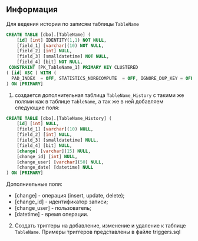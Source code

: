 


## Информация
Для ведения истории по записям таблицы ```TableName```
```sql
CREATE TABLE [dbo].[TableName] (
	[id] [int] IDENTITY(1,1) NOT NULL,
	[field_1] [varchar](10) NOT NULL,
	[field_2] [int] NULL,
	[field_3] [smalldatetime] NOT NULL,
	[field_4] [bit] NOT NULL,
 CONSTRAINT [PK_TableName_1] PRIMARY KEY CLUSTERED
( [id] ASC ) WITH (
  PAD_INDEX  = OFF, STATISTICS_NORECOMPUTE  = OFF, IGNORE_DUP_KEY = OFF, ALLOW_ROW_LOCKS  = ON, ALLOW_PAGE_LOCKS  = ON) ON [PRIMARY]
) ON [PRIMARY]
 ```

1. создается дополнительная таблица ```TableName_History``` с такими же полями как в таблице ```TableName```, 
а так же в ней добавляем следующие поля:
```SQL
CREATE TABLE [dbo].[TableName_History] (
	[id] [int] NULL,
	[field_1] [varchar](10) NULL,
	[field_2] [int] NULL,
	[field_3] [smalldatetime] NULL,
	[field_4] [bit] NULL,
	[change] [varchar](15) NULL,
	[change_id] [int] NULL,
	[change_user] [varchar](50) NULL,
	[change_date] [datetime] NULL
) ON [PRIMARY]
``` 

Дополниельные поля:
* [change] - операция (insert, update, delete);
* [change_id] - идентификатор записи;
* [change_user] - пользователь;
* [datetime] - время операции.


2. Создать триггеры на добавление, изменение и удаление к таблице ```TableName```.
Примеры триггеров представлены в файле triggers.sql

